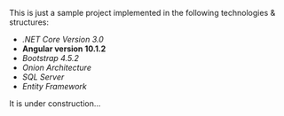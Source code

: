 <p>
  This is just a sample project implemented in the following technologies & structures:
</p>
<ul>
  <li><em>.NET Core Version 3.0</em></li>
  <li><strong>Angular version 10.1.2</strong></li>
  <li><em>Bootstrap 4.5.2</em></li>
  <li><em>Onion Architecture</em></li>
  <li><em>SQL Server</em></li>
  <li><em>Entity Framework</em></li>
</ul>

<p>
  It is under construction...
</p>
